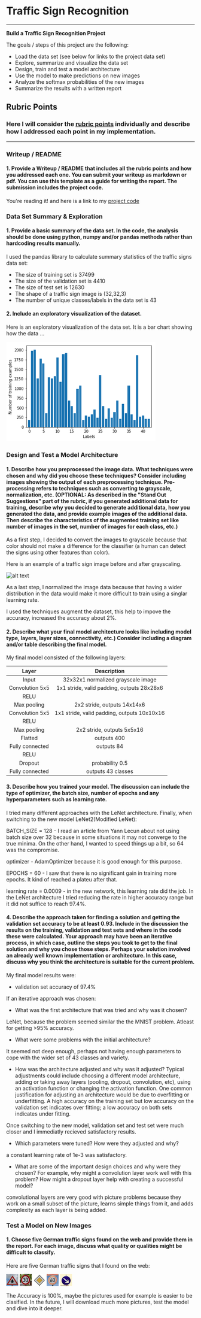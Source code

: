 # **Traffic Sign Recognition** 

---

**Build a Traffic Sign Recognition Project**

The goals / steps of this project are the following:
* Load the data set (see below for links to the project data set)
* Explore, summarize and visualize the data set
* Design, train and test a model architecture
* Use the model to make predictions on new images
* Analyze the softmax probabilities of the new images
* Summarize the results with a written report


[//]: # (Image References)

[image1]: ./examples/visualization.jpg "Visualization"
[image2]: ./examples/grayscale.jpg "Grayscaling"
[image3]: ./examples/random_noise.jpg "Random Noise"
[image4]: ./train_examples/1x.png "Traffic Sign 1"
[image5]: ./train_examples/2x.png "Traffic Sign 2"
[image6]: ./train_examples/3x.png "Traffic Sign 3"
[image7]: ./train_examples/4x.png "Traffic Sign 4"
[image8]: ./train_examples/5x.png "Traffic Sign 5"

## Rubric Points
### Here I will consider the [rubric points](https://review.udacity.com/#!/rubrics/481/view) individually and describe how I addressed each point in my implementation.  

---
### Writeup / README

#### 1. Provide a Writeup / README that includes all the rubric points and how you addressed each one. You can submit your writeup as markdown or pdf. You can use this template as a guide for writing the report. The submission includes the project code.

You're reading it! and here is a link to my [project code](https://github.com/jaspartang/CarND-Traffic-Sign-Classifier-Project/blob/master/Traffic_Sign_Classifier.ipynb)

### Data Set Summary & Exploration

#### 1. Provide a basic summary of the data set. In the code, the analysis should be done using python, numpy and/or pandas methods rather than hardcoding results manually.

I used the pandas library to calculate summary statistics of the traffic
signs data set:

* The size of training set is 37499
* The size of the validation set is 4410
* The size of test set is 12630
* The shape of a traffic sign image is (32,32,3)
* The number of unique classes/labels in the data set is 43

#### 2. Include an exploratory visualization of the dataset.

Here is an exploratory visualization of the data set. It is a bar chart showing how the data ...

![alt text][image1]

### Design and Test a Model Architecture

#### 1. Describe how you preprocessed the image data. What techniques were chosen and why did you choose these techniques? Consider including images showing the output of each preprocessing technique. Pre-processing refers to techniques such as converting to grayscale, normalization, etc. (OPTIONAL: As described in the "Stand Out Suggestions" part of the rubric, if you generated additional data for training, describe why you decided to generate additional data, how you generated the data, and provide example images of the additional data. Then describe the characteristics of the augmented training set like number of images in the set, number of images for each class, etc.)

As a first step, I decided to convert the images to grayscale because that color should not make a difference for the classifier (a human can detect the signs using other features than color).

Here is an example of a traffic sign image before and after grayscaling.

![alt text][image2]

As a last step, I normalized the image data because that having a wider distribution in the data would make it more difficult to train using a singlar learning rate. 

I used the techniques augment the dataset, this help to impove the accuracy, increased the accuracy about 2%.

#### 2. Describe what your final model architecture looks like including model type, layers, layer sizes, connectivity, etc.) Consider including a diagram and/or table describing the final model.

My final model consisted of the following layers:
 
| Layer         		|     Description	        					| 
|:---------------------:|:---------------------------------------------:| 
| Input         		| 32x32x1 normalized grayscale image 			| 
| Convolution 5x5     	| 1x1 stride, valid padding, outputs 28x28x6 	|
| RELU					|												|
| Max pooling	      	| 2x2 stride,  outputs 14x14x6 				|
| Convolution 5x5	    | 1x1 stride, valid padding, outputs 10x10x16	|
| RELU					|												|
| Max pooling	      	| 2x2 stride,  outputs 5x5x16    				|
| Flatted		      	| outputs 400					   		|
| Fully connected		| outputs 84   									|
| RELU					|												|
| Dropout				| probability 0.5								|
| Fully connected		| outputs 43 classes   							|


#### 3. Describe how you trained your model. The discussion can include the type of optimizer, the batch size, number of epochs and any hyperparameters such as learning rate.

I tried many different approaches with the LeNet architecture. Finally, when switching to the new model LeNet2(Modified LeNet):

BATCH_SIZE = 128 - I read an article from Yann Lecun about not using batch size over 32 because in some situations it may not converge to the true minima. On the other hand, I wanted to speed things up a bit, so 64 was the compromise.

optimizer - AdamOptimizer because it is good enough for this purpose.

EPOCHS = 60 - I saw that there is no significant gain in training more epochs. It kind of reached a plateu after that.

learning rate = 0.0009 - in the new network, this learning rate did the job. In the LeNet architecture I tried reducing the rate in higher accuracy range but it did not suffice to reach 97.4%.

#### 4. Describe the approach taken for finding a solution and getting the validation set accuracy to be at least 0.93. Include in the discussion the results on the training, validation and test sets and where in the code these were calculated. Your approach may have been an iterative process, in which case, outline the steps you took to get to the final solution and why you chose those steps. Perhaps your solution involved an already well known implementation or architecture. In this case, discuss why you think the architecture is suitable for the current problem.

My final model results were:
* validation set accuracy of 97.4%

If an iterative approach was chosen:
* What was the first architecture that was tried and why was it chosen?

LeNet, because the problem seemed similar the the MNIST problem. Atleast for getting >95% accuracy.

* What were some problems with the initial architecture?

It seemed not deep enough, perhaps not having enough parameters to cope with the wider set of 43 classes and variety. 

* How was the architecture adjusted and why was it adjusted? Typical adjustments could include choosing a different model architecture, adding or taking away layers (pooling, dropout, convolution, etc), using an activation function or changing the activation function. One common justification for adjusting an architecture would be due to overfitting or underfitting. A high accuracy on the training set but low accuracy on the validation set indicates over fitting; a low accuracy on both sets indicates under fitting.

 Once switching to the new model, validation set and test set were much closer and I immediatly recieved satisfactory results.

* Which parameters were tuned? How were they adjusted and why?

a constant learning rate of 1e-3 was satisfactory. 

* What are some of the important design choices and why were they chosen? For example, why might a convolution layer work well with this problem? How might a dropout layer help with creating a successful model?

convolutional layers are very good with picture problems because they work on a small subset of the picture, learns simple things from it, and adds complexity as each layer is being added. 

### Test a Model on New Images

#### 1. Choose five German traffic signs found on the web and provide them in the report. For each image, discuss what quality or qualities might be difficult to classify.

Here are five German traffic signs that I found on the web:

![alt text][image4] ![alt text][image5] ![alt text][image6] 
![alt text][image7] ![alt text][image8]

The Accuracy is 100%, maybe the pictures used for example is easier to be clasified.
In the future, I will download much more pictures, test the model and dive into it deeper.
